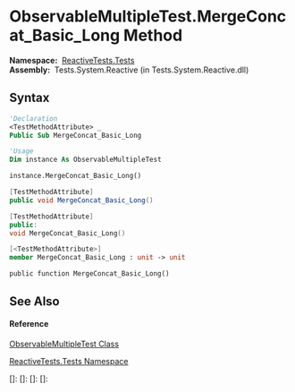 # ObservableMultipleTest.MergeConcat\_Basic\_Long Method

**Namespace:**  [ReactiveTests.Tests](ReactiveTests.Tests\ReactiveTests.Tests.md)  
**Assembly:**  Tests.System.Reactive (in Tests.System.Reactive.dll)

## Syntax

```vb
'Declaration
<TestMethodAttribute> _
Public Sub MergeConcat_Basic_Long
```

```vb
'Usage
Dim instance As ObservableMultipleTest

instance.MergeConcat_Basic_Long()
```

```csharp
[TestMethodAttribute]
public void MergeConcat_Basic_Long()
```

```c++
[TestMethodAttribute]
public:
void MergeConcat_Basic_Long()
```

```fsharp
[<TestMethodAttribute>]
member MergeConcat_Basic_Long : unit -> unit 
```

```jscript
public function MergeConcat_Basic_Long()
```

## See Also

#### Reference

[ObservableMultipleTest Class](ObservableMultipleTest\ObservableMultipleTest.md)

[ReactiveTests.Tests Namespace](ReactiveTests.Tests\ReactiveTests.Tests.md)

[]: 
[]: 
[]: 
[]: 